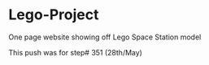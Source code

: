 # Lego-Project
One page website showing off Lego Space Station model

This push was for step# 351 (28th/May)

